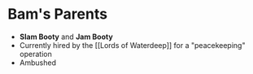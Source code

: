 # Bam's Parents

* **Slam Booty** and **Jam Booty**
* Currently hired by the [[Lords of Waterdeep]] for a "peacekeeping" operation
* Ambushed